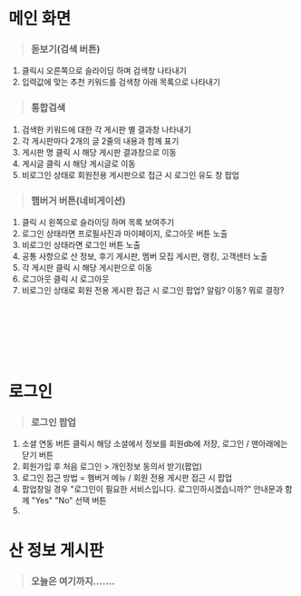 # 메인 화면

>   ### 돋보기(검색 버튼)

1. 클릭시 오른쪽으로 슬라이딩 하며 검색창 나타내기
2. 입력값에 맞는 추천 키워드를 검색창 아래 목록으로 나타내기

>   ### 통합검색

1. 검색한 키워드에 대한 각 게시판 별 결과창 나타내기
2. 각 게시판마다 2개의 글 2줄의 내용과 함께 표기
3. 게시판 명 클릭 시 해당 게시판 결과창으로 이동
4. 게시글 클릭 시 해당 게시글로 이동
5. 비로그인 상태로 회원전용 게시판으로 접근 시 로그인 유도 창 팝업


>   ### 햄버거 버튼(네비게이션)

1. 클릭 시 왼쪽으로 슬라이딩 하며 목록 보여주기
2. 로그인 상태라면 프로필사진과 마이페이지, 로그아웃 버튼 노출
3. 비로그인 상태라면 로그인 버튼 노출
4. 공통 사항으로 산 정보, 후기 게시판, 멤버 모집 게시판, 랭킹, 고객센터 노출
5. 각 게시판 클릭 시 해당 게시판으로 이동
6. 로그아웃 클릭 시 로그아웃
7. 비로그인 상태로 회원 전용 게시판 접근 시 로그인 팝업? 알림? 이동? 뭐로 결정?

>   ### 


<br>
<br>
<br>
<br>
<br>

# 로그인

>   ### 로그인 팝업

1. 소셜 연동 버튼 클릭시 해당 소셜에서 정보를 회원db에 저장, 
   로그인 / 맨아래에는 닫기 버튼
2. 회원가입 후 처음 로그인 > 개인정보 동의서 받기(팝업)
3. 로그인 접근 방법 = 햄버거 메뉴 / 회원 전용 게시판 접근 시 팝업
4. 팝업창일 경우 "로그인이 필요한 서비스입니다. 로그인하시겠습니까?"
   안내문과 함께 "Yes" "No" 선택 버튼
5. 



# 산 정보 게시판

>   ### 오늘은 여기까지.......